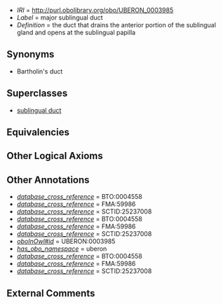  * *IRI* = http://purl.obolibrary.org/obo/UBERON_0003985
 * *Label* = major sublingual duct
 * *Definition* = the duct that drains the anterior portion of the sublingual gland and opens at the sublingual papilla

## Synonyms

 * Bartholin's duct

## Superclasses

 * [sublingual duct](../../UBERON/38/UBERON_0001838.md)

## Equivalencies


## Other Logical Axioms


## Other Annotations

 * *[database_cross_reference](../../ef/oboInOwl#hasDbXref.md)* = BTO:0004558
 * *[database_cross_reference](../../ef/oboInOwl#hasDbXref.md)* = FMA:59986
 * *[database_cross_reference](../../ef/oboInOwl#hasDbXref.md)* = SCTID:25237008
 * *[database_cross_reference](../../ef/oboInOwl#hasDbXref.md)* = BTO:0004558
 * *[database_cross_reference](../../ef/oboInOwl#hasDbXref.md)* = FMA:59986
 * *[database_cross_reference](../../ef/oboInOwl#hasDbXref.md)* = SCTID:25237008
 * *[oboInOwl#id](../../id/oboInOwl#id.md)* = UBERON:0003985
 * *[has_obo_namespace](../../ce/oboInOwl#hasOBONamespace.md)* = uberon
 * *[database_cross_reference](../../ef/oboInOwl#hasDbXref.md)* = BTO:0004558
 * *[database_cross_reference](../../ef/oboInOwl#hasDbXref.md)* = FMA:59986
 * *[database_cross_reference](../../ef/oboInOwl#hasDbXref.md)* = SCTID:25237008

## External Comments

